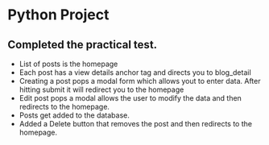 # Python Project

## Completed the practical test. 
* List of posts is the homepage
* Each post has a view details anchor tag and directs you to blog_detail
* Creating a post pops a modal form which allows yout to enter data. After hitting submit it will redirect you to the homepage
* Edit post pops a modal allows the user to modify the data and then redirects to the homepage.
* Posts get added to the database.
* Added a Delete button that removes the post and then redirects to the homepage.
